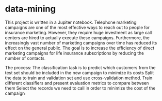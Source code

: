 # data-mining
This project is written in a Jupiter notebook.
Telephone marketing campaigns are one of the most effective ways to reach out to people for insurance marketing. However, they require huge investment as large call centers are hired to actually execute these campaigns. Furthermore, the increasingly vast number of marketing campaigns over time has reduced its effect on the general public. 
The goal is to increase the efficiency of direct marketing campaigns for life insurance subscriptions by reducing the number of contacts.

The process:
The classification task is to predict which customers from the test set should be included in the new campaign to minimize its costs
Split the data to train and validation set and use cross-validation method.
Train different classifiers and present evaluation metrics to compare between them
Select the records we need to call in order to minimize the cost of the campaign
